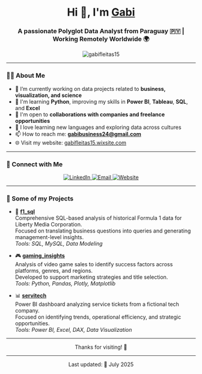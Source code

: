 <h1 align="center">Hi 👋, I'm <a href="https://gabifleitas15.wixsite.com/maria-gabriela-fleit/welcome" target="_blank">Gabi</a></h1>
<h3 align="center">A passionate Polyglot Data Analyst from Paraguay 🇵🇾 | Working Remotely Worldwide 🌍</h3>

<p align="center">
  <img src="https://komarev.com/ghpvc/?username=gabifleitas15&label=Profile%20views&color=0e75b6&style=flat" alt="gabifleitas15" />
</p>

---

### 👩‍💻 About Me

- 🔭 I’m currently working on data projects related to **business, visualization, and science**
- 🌱 I'm learning **Python**, improving my skills in **Power BI**, **Tableau**, **SQL**, and **Excel**
- 🤝 I'm open to **collaborations with companies and freelance opportunities**
- 🧠 I love learning new languages and exploring data across cultures
- 📫 How to reach me: **[gabibusiness24@gmail.com](mailto:gabibusiness24@gmail.com)**
- 🌐 Visit my website: [gabifleitas15.wixsite.com](https://gabifleitas15.wixsite.com/maria-gabriela-fleit/welcome)

---

### 🔗 Connect with Me

<p align="center">
  <a href="https://www.linkedin.com/in/ma-gabriela-fleitas-o/" target="_blank">
    <img src="https://img.icons8.com/doodle/40/000000/linkedin--v2.png" alt="LinkedIn" />
  </a>
  <a href="mailto:gabibusiness24@gmail.com" target="_blank">
    <img src="https://img.icons8.com/doodle/40/000000/gmail--v2.png" alt="Email" />
  </a>
  <a href="https://gabifleitas15.wixsite.com/maria-gabriela-fleit/welcome" target="_blank">
    <img src="https://img.icons8.com/doodle/40/000000/domain.png" alt="Website" />
  </a>
</p>

---

### 📂 Some of my Projects

- 🧮 **[f1_sql](https://github.com/gabifleitas/f1_sql)**  
  Comprehensive SQL-based analysis of historical Formula 1 data for Liberty Media Corporation.  
  Focused on translating business questions into queries and generating management-level insights.  
  _Tools: SQL, MySQL, Data Modeling_

- 🎮 **[gaming_insights](https://github.com/gabifleitas/gaming_insights)**  
  Analysis of video game sales to identify success factors across platforms, genres, and regions.  
  Developed to support marketing strategies and title selection.  
  _Tools: Python, Pandas, Plotly, Matplotlib_

- 📊 **[servitech](https://github.com/gabifleitas/servitech-)**  
  Power BI dashboard analyzing service tickets from a fictional tech company.  
  Focused on identifying trends, operational efficiency, and strategic opportunities.  
  _Tools: Power BI, Excel, DAX, Data Visualization_

---

<p align="center">Thanks for visiting! 🌟</p>


---

<p align="center">Last updated: 📅 July 2025</p>

